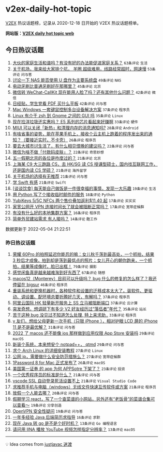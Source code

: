 # v2ex-daily-hot-topic

[V2EX](https://www.v2ex.com/) 热议话题榜，记录从 2020-12-18 日开始的 V2EX 热议话题榜单。

**网站版：[V2EX daily hot topic web](https://boojack.github.io/v2ex-daily-hot-topic-web/)**

## 今日热议话题

<!-- TODAY BEGIN -->

1. [大伙的家庭生活和谐吗？有没有好的办法能促进家庭关系？](https://www.v2ex.com/t/850760) `63条评论` `生活`
1. [关于机场，我来给大家排个坑， 羊圈 超级难用，线路经常超时，网速慢](https://www.v2ex.com/t/850736) `53条评论` `问与答`
1. [讨论一下 NAS 能否使用 U 盘作为主要系统盘](https://www.v2ex.com/t/850761) `49条评论` `NAS`
1. [电动牙刷比普通牙刷好在那哪里？](https://www.v2ex.com/t/850734) `45条评论` `北京`
1. [微信转 WeChat-CallKit 现在能用人脸了吗？还有其他什么问题？](https://www.v2ex.com/t/850728) `42条评论` `微信`
1. [日经贴，学生党看 PDF 买什么平板](https://www.v2ex.com/t/850811) `42条评论` `问与答`
1. [Mac Windows 一套键鼠控制多台设备解决方案](https://www.v2ex.com/t/850750) `37条评论` `程序员`
1. [Linux 有介于 zsh 到 Gnome 之间的 GUI 吗](https://www.v2ex.com/t/850799) `35条评论` `Linux`
1. [现在捡洋垃圾还实惠吗？ E5 系列的芯片看起来好赚啊](https://www.v2ex.com/t/850779) `33条评论` `硬件`
1. [MIUI 可以关闭「新热」和清理内存的消息通知吗?](https://www.v2ex.com/t/850738) `28条评论` `Android`
1. [有啥省事的姿势，能在苹果手机上，接收个云主机上跑着的程序发出来的通知？（要接近实时，不卡壳）](https://www.v2ex.com/t/850826) `26条评论` `程序员`
1. [要去大城市讨生活了，有什么相见恨晚的建议吗？](https://www.v2ex.com/t/850794) `22条评论` `问与答`
1. [微信为啥不做「付款码皮肤」？](https://www.v2ex.com/t/850789) `22条评论` `奇思妙想`
1. [五一假期北京的各位是咋度过的？](https://www.v2ex.com/t/850813) `21条评论` `北京`
1. [上海某 C9 大三跑路 CS，去 HK/SG 读 CS 授课型硕士，国内找互联网工作，还是国内读 CS 学硕？](https://www.v2ex.com/t/850807) `21条评论` `海外留学`
1. [关于机场的选择有无推荐](https://www.v2ex.com/t/850793) `21条评论` `问与答`
1. [学 Swift 有感](https://www.v2ex.com/t/850752) `21条评论` `Swift`
1. [[谈谈饮食] 每天能自己做饭是一件很幸福的事情，发现一大乐趣](https://www.v2ex.com/t/850797) `19条评论` `生活`
1. [用 Python 写了个接收临时邮件的服务](https://www.v2ex.com/t/850778) `18条评论` `Python`
1. [YubiKeys 5/5C NFCs 两个售价叠加返利$11.40 起](https://www.v2ex.com/t/850818) `17条评论` `买买买`
1. [家宽公网开 VPN 连接时间长了就会被阻断正常吗？](https://www.v2ex.com/t/850770) `17条评论` `宽带症候群`
1. [有没有什么好的本地集群方案？](https://www.v2ex.com/t/850838) `16条评论` `程序员`
1. [简单外贸建站需求 有人接吗？](https://www.v2ex.com/t/850775) `14条评论` `酷工作`

数据更新于 2022-05-04 21:22:51

<!-- TODAY END -->

### 昨日热议话题

<!-- YESTERDAY BEGIN -->

1. [荣耀 60Pro 的拍照延迟你能忍的嘛：女儿秋千荡到最高处，一个抓拍，结果 3 秒后才成像，拍到却是荡到最低点的照片；女儿开心的朝你跑来，一个抓拍，结果等成像时，脸已出框！](https://www.v2ex.com/t/850593) `79条评论` `摄影`
1. [感觉闲鱼真是越来越难淘到好东西了](https://www.v2ex.com/t/850590) `67条评论` `随想`
1. [macos12（Monterey）目前可以升级吗？ bug 什么的修复的怎么样了？我还停留在 bigsur](https://www.v2ex.com/t/850584) `46条评论` `程序员`
1. [重装系统和更换机器时，各种软件和设置的迁移成本太大了，装软件、更驱动、调设置、配环境总要折腾好几天，有解吗？](https://www.v2ex.com/t/850659) `37条评论` `程序员`
1. [阿里云国际 HK 轻量新开服务上 SS 立马被阻断端口](https://www.v2ex.com/t/850663) `37条评论` `云计算`
1. [突发奇想，想调研下有多少 V2 好友经历过“落伍者”年代？](https://www.v2ex.com/t/850635) `35条评论` `站长`
1. [苦于这种 bug 没见过不知道怎么处理, 特上来求助..](https://www.v2ex.com/t/850619) `33条评论` `程序员`
1. [v 友们，想给父母更新一次手机（只限 iPhone ），相对护眼 LCD 屏的 iPhone 11 是不是最优解？](https://www.v2ex.com/t/850664) `31条评论` `问与答`
1. [2022 了 macos 还不能像 ios 那样做到应用仅限 App Store 安装吗](https://www.v2ex.com/t/850676) `29条评论` `macOS`
1. [新装个系统，本来想安个 notpad++， qtmd](https://www.v2ex.com/t/850657) `29条评论` `问与答`
1. [求个 Arch Linux 的详细安装教程](https://www.v2ex.com/t/850666) `27条评论` `Linux`
1. [公网 ip，需要做什么安全防范措施么？](https://www.v2ex.com/t/850616) `27条评论` `宽带症候群`
1. [1Password 8 for Mac 正式发布了](https://www.v2ex.com/t/850700) `26条评论` `macOS`
1. [美国第一证券 的 app 为何 APPSotre 下架了？](https://www.v2ex.com/t/850588) `23条评论` `投资`
1. [一个优秀程序员的标准是什么？](https://www.v2ex.com/t/850683) `21条评论` `问与答`
1. [vscode SSL 自动登录死活设置不上](https://www.v2ex.com/t/850638) `21条评论` `Visual Studio Code`
1. [求推荐手机与电脑（windows）无线文件快速互传软件或方案](https://www.v2ex.com/t/850625) `21条评论` `程序员`
1. [放假一个人能去哪？](https://www.v2ex.com/t/850640) `20条评论` `问与答`
1. [假期学习 react，写了一个查菜谱的小网站，另外还有“老饭骨”的菜谱合集可以查看～](https://www.v2ex.com/t/850677) `19条评论` `分享创造`
1. [OpenVPN 安全性疑问](https://www.v2ex.com/t/850674) `19条评论` `问与答`
1. [一年多经验 Java 后端简历求指导](https://www.v2ex.com/t/850682) `16条评论` `求职`
1. [现在 Java 转 go 是不是个好时机？](https://www.v2ex.com/t/850704) `13条评论` `Go 编程语言`
1. [请问用 IINA 播放 YouTube 视频怎样指定分辨率？](https://www.v2ex.com/t/850594) `13条评论` `macOS`

<!-- YESTERDAY END -->

---

💡 Idea comes from [justjavac 迷渡](https://github.com/justjavac/)
